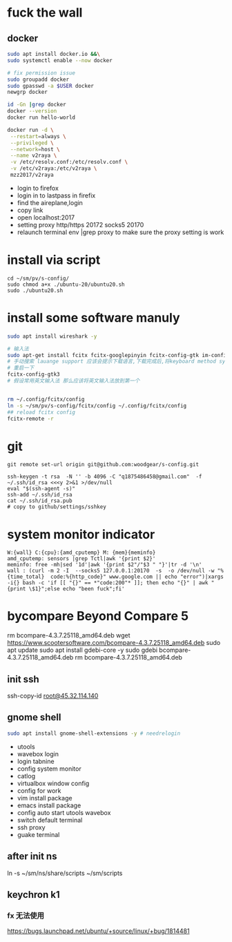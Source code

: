 # fuck the wall
## docker
```bash
sudo apt install docker.io &&\
sudo systemctl enable --now docker

# fix permission issue
sudo groupadd docker
sudo gpasswd -a $USER docker
newgrp docker

id -Gn |grep docker
docker --version
docker run hello-world 

docker run -d \
 --restart=always \
 --privileged \
 --network=host \
 --name v2raya \
 -v /etc/resolv.conf:/etc/resolv.conf \
 -v /etc/v2raya:/etc/v2raya \
 mzz2017/v2raya
```
* login to firefox
* login in to lastpass in firefix
* find the aireplane,login
* copy link
* open localhost:2017
* setting proxy http/https 20172 socks5 20170
* relaunch terminal env |grep proxy to make sure the proxy setting is work
# install via script
```
cd ~/sm/pv/s-config/
sudo chmod a+x ./ubuntu-20/ubuntu20.sh
sudo ./ubuntu20.sh
```

# install some software manuly

```bash
sudo apt install wireshark -y
```
```bash
# 输入法
sudo apt-get install fcitx fcitx-googlepinyin fcitx-config-gtk im-config -y
# 手动搜索 lauange support 应该会提示下载语言,下载完成后,将keyboard method system 设成 fcitx
# 重启一下
fcitx-config-gtk3
# 假设常用英文输入法 那么应该将英文输入法放到第一个


rm ~/.config/fcitx/config
ln -s ~/sm/pv/s-config/fcitx/config ~/.config/fcitx/config 
## reload fcitx config
fcitx-remote -r
```

# git
```
git remote set-url origin git@github.com:woodgear/s-config.git

ssh-keygen -t rsa  -N '' -b 4096 -C "q1875486458@gmail.com"  -f ~/.ssh/id_rsa <<<y 2>&1 >/dev/null
eval "$(ssh-agent -s)"
ssh-add ~/.ssh/id_rsa
cat ~/.ssh/id_rsa.pub
# copy to github/settings/sshkey
```
# system monitor indicator
```
W:{wall} C:{cpu}:{amd_cputemp} M: {mem}{meminfo}
amd_cputemp: sensors |grep Tctl|awk '{print $2}'
meminfo: free -mh|sed '1d'|awk '{print $2"/"$3 " "}'|tr -d '\n'
wall : (curl -m 2 -I  --socks5 127.0.0.1:20170  -s  -o /dev/null -w "%{time_total}  code:%{http_code}" www.google.com || echo "error")|xargs -i{} bash -c 'if [[ "{}" == *"code:200"* ]]; then echo "{}" | awk "{print \$1}";else echo "been fuck";fi'

```
# bycompare Beyond Compare 5
rm bcompare-4.3.7.25118_amd64.deb
wget https://www.scootersoftware.com/bcompare-4.3.7.25118_amd64.deb
sudo apt update
sudo apt install gdebi-core -y 
sudo gdebi bcompare-4.3.7.25118_amd64.deb 
rm bcompare-4.3.7.25118_amd64.deb

## init ssh
ssh-copy-id root@45.32.114.140 
## gnome shell
```bash
sudo apt install gnome-shell-extensions -y # needrelogin 
```
* utools
* wavebox login
* login tabnine
* config system monitor
* catlog
* virtualbox window config
* config for work
* vim install package
* emacs install package
* config auto start utools wavebox
* switch default terminal
* ssh proxy
* guake terminal

## after init ns
ln -s ~/sm/ns/share/scripts ~/sm/scripts

## keychron k1 
### fx 无法使用
https://bugs.launchpad.net/ubuntu/+source/linux/+bug/1814481